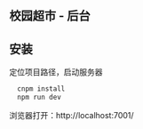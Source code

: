 ## 校园超市 - 后台
## 安装
  定位项目路径，启动服务器
  ```cmd
    cnpm install
    npm run dev
  ```
  浏览器打开：http://localhost:7001/
